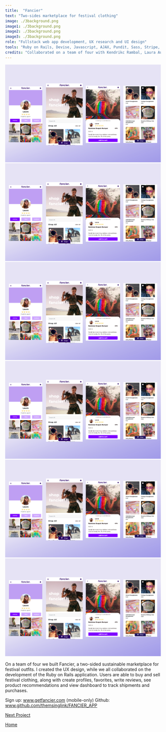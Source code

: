 ```yaml
---
title:  "Fancier"
text: "Two-sides marketplace for festival clothing"
image: ./3background.png
image1: ./3background.png
image2: ./3background.png
image3: ./3background.png
role: "Fullstack web app development, UX research and UI design"
tools: "Ruby on Rails, Devise, Javascript, AJAX, Pundit, Sass, Stripe, PostgreSQL"
credits: "Collaborated on a team of four with Kendrikc Rambal, Laura Aunion and Katy Link"
---
```


![Profile](./Fancier_Screens.png)
![Profile](./Fancier_Screens.png)
![Profile](./Fancier_Screens.png)
![Profile](./Fancier_Screens.png)
![Profile](./Fancier_Screens.png)
![Profile](./Fancier_Screens.png)

On a team of four we built Fancier, a two-sided sustainable marketplace for festival outfits. I created the UX design, while we all collaborated on the development of the Ruby on Rails application. Users are able to buy and sell festival clothing, along with create profiles, favorites, write reviews, see product recommendations and view dashboard to track shipments and purchases.

Sign up: www.getfancier.com (mobile-only)
Github: www.github.com/themsinglink/FANCIER_APP


[Next Project](/altura)

[Home](/)



